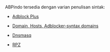 ABPindo tersedia dengan varian penulisan sintak: 

- [Adblock Plus](https://help.eyeo.com/en/adblockplus/how-to-write-filters)

- [Domain, Hosts, Adblocker-syntax domains](https://kb.adguard.com/en/general/dns-filtering-syntax)

- [Dnsmasq](https://github.com/imp/dnsmasq/blob/master/dnsmasq.conf.example)

- [RPZ](https://www.isc.org/docs/BIND_RPZ.pdf) 
